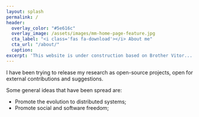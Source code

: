 ```yaml
---
layout: splash
permalink: /
header:
  overlay_color: "#5e616c"
  overlay_image: /assets/images/mm-home-page-feature.jpg
  cta_label: "<i class='fas fa-download'></i> About me"
  cta_url: "/about/"
  caption:
excerpt: 'This website is under construction based on Brother Vitor... a researcher and human passionate for the nature and all living creatures.​<br />'
---
```


I have been trying to release my research as open-source projects, open for external contributions and suggestions.

Some general ideas that have been spread are:
* Promote the evolution to distributed systems;
* Promote social and software freedom;

<!---

{% include feature_row id="intro" type="center" %}


{% include feature_row %}
-->
